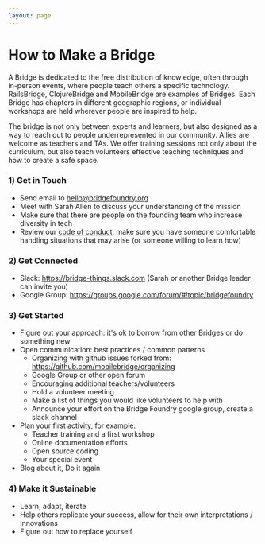 ```yaml
---
layout: page
---
```

# How to Make a Bridge

A Bridge is dedicated to the free distribution of knowledge, often through in-person events, where people teach others a specific technology.  RailsBridge, ClojureBridge and MobileBridge are examples of Bridges.  Each Bridge has chapters in different geographic regions, or individual workshops are held wherever people are inspired to help.

The bridge is not only between experts and learners, but also designed as a way to reach out to people underrepresented in our community.  Allies are welcome as teachers and TAs. We offer training sessions not only about the curriculum, but also teach volunteers effective teaching techniques and how to create a safe space.

### 1) Get in Touch

* Send email to hello@bridgefoundry.org
* Meet with Sarah Allen to discuss your understanding of the mission
* Make sure that there are people on the founding team who increase diversity in tech
* Review our [code of conduct](http://bridgefoundry.org/code-of-conduct/), make sure you have someone comfortable handling situations that may arise (or someone willing to learn how)

### 2) Get Connected

* Slack: https://bridge-things.slack.com  (Sarah or another Bridge leader can invite you)
* Google Group:  https://groups.google.com/forum/#!topic/bridgefoundry

### 3) Get Started

* Figure out your approach: it's ok to borrow from other Bridges or do something new
* Open communication: best practices / common patterns
  * Organizing with github issues forked from: https://github.com/mobilebridge/organizing
  * Google Group or other open forum
  * Encouraging additional teachers/volunteers
  * Hold a volunteer meeting
  * Make a list of things you would like volunteers to help with
  * Announce your effort on the Bridge Foundry google group, create a slack channel
* Plan your first activity, for example:
  * Teacher training and a first workshop
  * Online documentation efforts
  * Open source coding
  * Your special event
* Blog about it, Do it again

### 4) Make it Sustainable

  * Learn, adapt, iterate
  * Help others replicate your success, allow for their own interpretations / innovations
  * Figure out how to replace yourself
